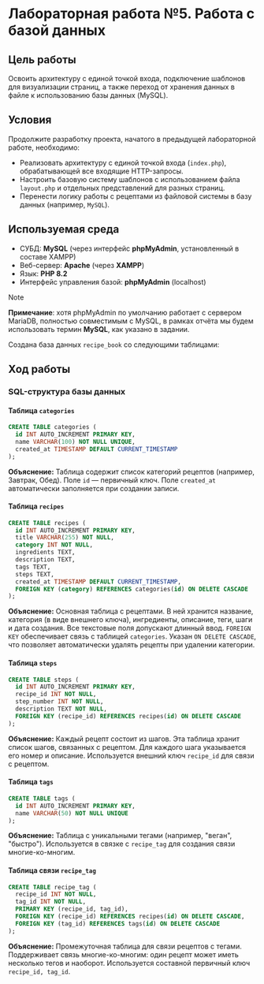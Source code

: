 # Лабораторная работа №5. Работа с базой данных

## Цель работы

Освоить архитектуру с единой точкой входа, подключение шаблонов для визуализации страниц, а также переход от хранения данных в файле к использованию базы данных (MySQL).

## Условия

Продолжите разработку проекта, начатого в предыдущей лабораторной работе, необходимо:

- Реализовать архитектуру с единой точкой входа (`index.php`), обрабатывающей все входящие HTTP-запросы.
- Настроить базовую систему шаблонов с использованием файла `layout.php` и отдельных представлений для разных страниц.
- Перенести логику работы с рецептами из файловой системы в базу данных (например, `MySQL`).

## Используемая среда

- СУБД: **MySQL** (через интерфейс **phpMyAdmin**, установленный в составе XAMPP)
- Веб-сервер: **Apache** (через **XAMPP**)
- Язык: **PHP 8.2**
- Интерфейс управления базой: **phpMyAdmin** (localhost)

> [!NOTE]
> **Примечание**: хотя phpMyAdmin по умолчанию работает с сервером MariaDB, полностью совместимым с MySQL, в рамках отчёта мы будем использовать термин **MySQL**, как указано в задании.

Создана база данных `recipe_book` со следующими таблицами:

## Ход работы

### SQL-структура базы данных

#### Таблица `categories`

```sql
CREATE TABLE categories (
  id INT AUTO_INCREMENT PRIMARY KEY,
  name VARCHAR(100) NOT NULL UNIQUE,
  created_at TIMESTAMP DEFAULT CURRENT_TIMESTAMP
);
```

**Объяснение:**
Таблица содержит список категорий рецептов (например, Завтрак, Обед). Поле `id` — первичный ключ. Поле `created_at` автоматически заполняется при создании записи.

#### Таблица `recipes`

```sql
CREATE TABLE recipes (
  id INT AUTO_INCREMENT PRIMARY KEY,
  title VARCHAR(255) NOT NULL,
  category INT NOT NULL,
  ingredients TEXT,
  description TEXT,
  tags TEXT,
  steps TEXT,
  created_at TIMESTAMP DEFAULT CURRENT_TIMESTAMP,
  FOREIGN KEY (category) REFERENCES categories(id) ON DELETE CASCADE
);
```

**Объяснение:**
Основная таблица с рецептами. В ней хранится название, категория (в виде внешнего ключа), ингредиенты, описание, теги, шаги и дата создания. Все текстовые поля допускают длинный ввод. `FOREIGN KEY` обеспечивает связь с таблицей `categories`. Указан `ON DELETE CASCADE`, что позволяет автоматически удалять рецепты при удалении категории.

#### Таблица `steps`

```sql
CREATE TABLE steps (
  id INT AUTO_INCREMENT PRIMARY KEY,
  recipe_id INT NOT NULL,
  step_number INT NOT NULL,
  description TEXT NOT NULL,
  FOREIGN KEY (recipe_id) REFERENCES recipes(id) ON DELETE CASCADE
);
```

**Объяснение:**
Каждый рецепт состоит из шагов. Эта таблица хранит список шагов, связанных с рецептом. Для каждого шага указывается его номер и описание. Используется внешний ключ `recipe_id` для связи с рецептом.

#### Таблица `tags`

```sql
CREATE TABLE tags (
  id INT AUTO_INCREMENT PRIMARY KEY,
  name VARCHAR(50) NOT NULL UNIQUE
);
```

**Объяснение:**
Таблица с уникальными тегами (например, "веган", "быстро"). Используется в связке с `recipe_tag` для создания связи многие-ко-многим.

#### Таблица связи `recipe_tag`

```sql
CREATE TABLE recipe_tag (
  recipe_id INT NOT NULL,
  tag_id INT NOT NULL,
  PRIMARY KEY (recipe_id, tag_id),
  FOREIGN KEY (recipe_id) REFERENCES recipes(id) ON DELETE CASCADE,
  FOREIGN KEY (tag_id) REFERENCES tags(id) ON DELETE CASCADE
);
```

**Объяснение:**
Промежуточная таблица для связи рецептов с тегами. Поддерживает связь многие-ко-многим: один рецепт может иметь несколько тегов и наоборот. Используется составной первичный ключ `recipe_id, tag_id`.

